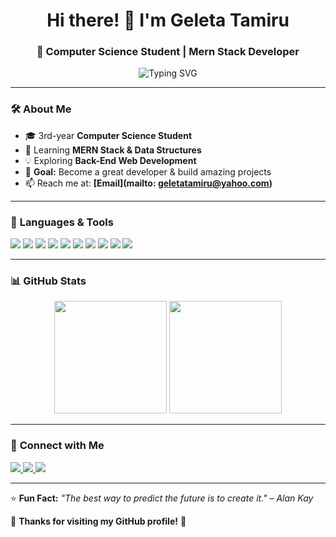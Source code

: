 <!-- 👋 Hi there! Welcome to my GitHub Profile -->

<h1 align="center">Hi there! 👋 I'm Geleta Tamiru</h1>
<h3 align="center">🚀 Computer Science Student | Mern Stack Developer</h3>

<p align="center">
  <img src="https://readme-typing-svg.demolab.com?font=Fira+Code&pause=1000&color=F7A5A5&width=435&lines=Hi!+I'm+Geleta+Tamiru;Welcome+to+my+GitHub+Profile" alt="Typing SVG">
</p>

---

### 🛠️ **About Me**
- 🎓 3rd-year **Computer Science Student**  
- 🌱 Learning **MERN Stack & Data Structures**  
- 💡 Exploring **Back-End Web Development**  
- 🎯 **Goal:** Become a great developer & build amazing projects  
- 📫 Reach me at: **[Email](mailto: geletatamiru@yahoo.com)**  

---

### 🚀 **Languages & Tools**
<p align="left">
  <img src="https://img.shields.io/badge/JavaScript-F7DF1E?style=for-the-badge&logo=javascript&logoColor=black">
  <img src="https://img.shields.io/badge/React-20232A?style=for-the-badge&logo=react&logoColor=61DAFB">
  <img src="https://img.shields.io/badge/Redux-764ABC?style=for-the-badge&logo=redux&logoColor=white">
  <img src="https://img.shields.io/badge/Node.js-43853D?style=for-the-badge&logo=node.js&logoColor=white">
  <img src="https://img.shields.io/badge/MySQL-4479A1?style=for-the-badge&logo=mysql&logoColor=white">
  <img src="https://img.shields.io/badge/PostgreSQL-336791?style=for-the-badge&logo=postgresql&logoColor=white">
  <img src="https://img.shields.io/badge/MongoDB-4EA94B?style=for-the-badge&logo=mongodb&logoColor=white">
  <img src="https://img.shields.io/badge/Bootstrap-7952B3?style=for-the-badge&logo=bootstrap&logoColor=white">
  <img src="https://img.shields.io/badge/HTML5-E34F26?style=for-the-badge&logo=html5&logoColor=white">
  <img src="https://img.shields.io/badge/CSS3-1572B6?style=for-the-badge&logo=css3&logoColor=white">
</p>

---

### 📊 **GitHub Stats**
<p align="center">
  <img src="https://github-readme-stats.vercel.app/api?username=GeletaTamiru&show_icons=true&theme=radical" height="180">
  <img src="https://github-readme-stats.vercel.app/api/top-langs/?username=GeletaTamiru&layout=compact&theme=tokyonight" height="180">
</p>

---

### 🔗 **Connect with Me**
<p align="left">
  <a href="https://www.linkedin.com/in/geleta-tamiru-a1a937332/" target="_blank">
    <img src="https://img.shields.io/badge/LinkedIn-blue?style=for-the-badge&logo=linkedin">
  </a>
  <a href="https://twitter.com/yourhandle" target="_blank">
    <img src="https://img.shields.io/badge/Twitter-1DA1F2?style=for-the-badge&logo=twitter&logoColor=white">
  </a>
  <a href="mailto: geletatamiru@yahoo.com">
    <img src="https://img.shields.io/badge/Email-red?style=for-the-badge&logo=gmail&logoColor=white">
  </a>
</p>

---

⭐ **Fun Fact:** _"The best way to predict the future is to create it." – Alan Kay_  

💖 **Thanks for visiting my GitHub profile!** 🚀  
